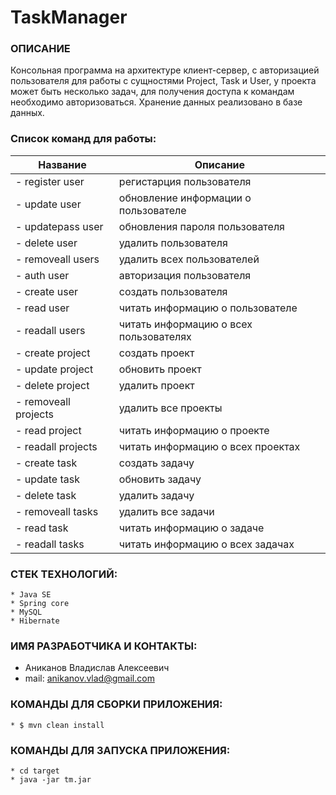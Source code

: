 # TaskManager
### ОПИСАНИЕ
Консольная программа на архитектуре клиент-сервер, с авторизацией пользователя для работы с сущностями Project, Task и User, у проекта может быть несколько задач, для получения доступа к командам необходимо авторизоваться. Хранение данных реализовано в базе данных.

### Список команд для работы:
| Название  | Описание |
| ------------- | ------------- |
| - register user  | регистарция пользователя  |
| - update user  | обновление информации о пользователе  |
| - updatepass user  | обновления пароля пользователя  |
| - delete user  | удалить пользователя  |
| - removeall users  | удалить всех пользователей  |
| - auth user  | авторизация пользователя  |
| - create user  | создать пользователя  |
| - read user  | читать информацию о пользователе  |
| - readall users  | читать информацию о всех пользователях  |
| - create project  | создать проект  |
| - update project  | обновить проект  |
| - delete project  | удалить проект |
| - removeall projects  | удалить все проекты  |
| - read project  | читать информацию о проекте  |
| - readall projects  | читать информацию о всех проектах  |
| - create task  | создать задачу  |
| - update task  | обновить задачу  |
| - delete task  | удалить задачу  |
| - removeall tasks  | удалить все задачи  |
| - read task  | читать информацию о задаче  |
| - readall tasks  |  читать информацию о всех задачах  |
### СТЕК ТЕХНОЛОГИЙ:
`````````
* Java SE
* Spring core
* MySQL
* Hibernate

`````````
### ИМЯ РАЗРАБОТЧИКА И КОНТАКТЫ:
* Аниканов Владислав Алексеевич
* mail: anikanov.vlad@gmail.com
### КОМАНДЫ ДЛЯ СБОРКИ ПРИЛОЖЕНИЯ:
`````````
* $ mvn clean install
`````````
### КОМАНДЫ ДЛЯ ЗАПУСКА ПРИЛОЖЕНИЯ:
`````````
* cd target
* java -jar tm.jar
`````````
